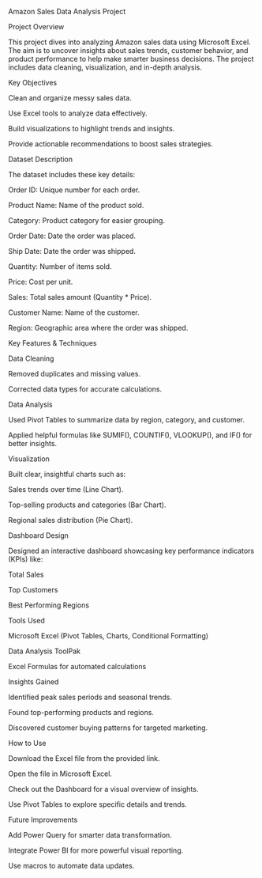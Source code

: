 Amazon Sales Data Analysis Project

Project Overview

This project dives into analyzing Amazon sales data using Microsoft Excel. The aim is to uncover insights about sales trends, customer behavior, and product performance to help make smarter business decisions. The project includes data cleaning, visualization, and in-depth analysis.

Key Objectives

Clean and organize messy sales data.

Use Excel tools to analyze data effectively.

Build visualizations to highlight trends and insights.

Provide actionable recommendations to boost sales strategies.

Dataset Description

The dataset includes these key details:

Order ID: Unique number for each order.

Product Name: Name of the product sold.

Category: Product category for easier grouping.

Order Date: Date the order was placed.

Ship Date: Date the order was shipped.

Quantity: Number of items sold.

Price: Cost per unit.

Sales: Total sales amount (Quantity * Price).

Customer Name: Name of the customer.

Region: Geographic area where the order was shipped.

Key Features & Techniques

Data Cleaning

Removed duplicates and missing values.

Corrected data types for accurate calculations.

Data Analysis

Used Pivot Tables to summarize data by region, category, and customer.

Applied helpful formulas like SUMIF(), COUNTIF(), VLOOKUP(), and IF() for better insights.

Visualization

Built clear, insightful charts such as:

Sales trends over time (Line Chart).

Top-selling products and categories (Bar Chart).

Regional sales distribution (Pie Chart).

Dashboard Design

Designed an interactive dashboard showcasing key performance indicators (KPIs) like:

Total Sales

Top Customers

Best Performing Regions

Tools Used

Microsoft Excel (Pivot Tables, Charts, Conditional Formatting)

Data Analysis ToolPak

Excel Formulas for automated calculations

Insights Gained

Identified peak sales periods and seasonal trends.

Found top-performing products and regions.

Discovered customer buying patterns for targeted marketing.

How to Use

Download the Excel file from the provided link.

Open the file in Microsoft Excel.

Check out the Dashboard for a visual overview of insights.

Use Pivot Tables to explore specific details and trends.

Future Improvements

Add Power Query for smarter data transformation.

Integrate Power BI for more powerful visual reporting.

Use macros to automate data updates.

